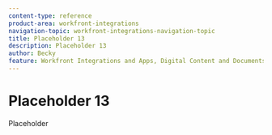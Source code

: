 ```yaml
---
content-type: reference
product-area: workfront-integrations
navigation-topic: workfront-integrations-navigation-topic
title: Placeholder 13
description: Placeholder 13
author: Becky
feature: Workfront Integrations and Apps, Digital Content and Documents
---
```


# Placeholder 13

Placeholder<!--BECKY REMOVE THIS FILE-->
